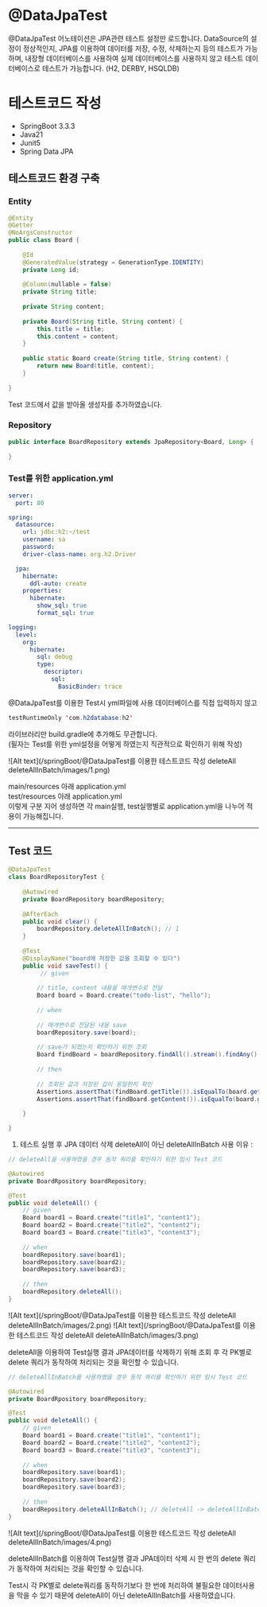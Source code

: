 # @DataJpaTest
@DataJpaTest 어노테이션은 JPA관련 테스트 설정만 로드합니다.
DataSource의 설정이 정상적인지, JPA를 이용하여 데이터를 저장, 수정, 삭제하는지 등의 테스트가 가능하며, 내장형 데이터베이스를 사용하여 실제 데이터베이스를 사용하지 않고 테스트 데이터베이스로 테스트가 가능합니다.
(H2, DERBY, HSQLDB)

# 테스트코드 작성
- SpringBoot 3.3.3
- Java21
- Junit5
- Spring Data JPA

## 테스트코드 환경 구축

### Entity
```java
@Entity
@Getter
@NoArgsConstructor
public class Board {
	
    @Id
    @GeneratedValue(strategy = GenerationType.IDENTITY)
    private Long id;
    
    @Column(nullable = false)
    private String title;
    
    private String content;
    
    private Board(String title, String content) {
    	this.title = title;
        this.content = content;
    }
    
    public static Board create(String title, String content) {
    	return new Board(title, content);
    }
    
}
```

Test 코드에서 값을 받아올 생성자를 추가하였습니다.

### Repository

```java
public interface BoardRepository extends JpaRepository<Board, Long> {
    
}
```

### Test를 위한 application.yml
```yaml
server:
  port: 80

spring:
  datasource:
    url: jdbc:h2:~/test
    username: sa
    password:
    driver-class-name: org.h2.Driver

  jpa:
    hibernate:
      ddl-auto: create
    properties:
      hibernate:
        show_sql: true
        format_sql: true

logging:
  level:
    org:
      hibernate:
        sql: debug
        type:
          descriptor:
            sql:
              BasicBinder: trace
```

@DataJpaTest를 이용한 Test시 yml파일에 사용 데이터베이스를 직접 입력하지 않고
```java
testRuntimeOnly 'com.h2database:h2'
```

라이브러리만 build.gradle에 추가해도 무관합니다.   
(필자는 Test를 위한 yml설정을 어떻게 하였는지 직관적으로 확인하기 위해 작성)

![Alt text](/springBoot/@DataJpaTest를 이용한 테스트코드 작성 deleteAll deleteAllInBatch/images/1.png)


main/resources 아래 application.yml   
test/resources 아래 application.yml   
이렇게 구분 지어 생성하면 각 main실행, test실행별로 application.yml을 나누어 적용이 가능해집니다.

---

## Test 코드
```java
@DataJpaTest
class BoardRepositoryTest {
	
    @Autowired
    private BoardRepository boardRepository;
    
    @AfterEach
    public void clear() {
    	boardRepository.deleteAllInBatch(); // 1
    }
    
    @Test
    @DisplayName("board에 저장한 값을 조회할 수 있다")
    public void saveTest() {
    	 // given
        
        // title, content 내용을 매개변수로 전달
        Board board = Board.create("todo-list", "hello");
        
        // when
        
        // 매개변수로 전달된 내용 save
        boardRepository.save(board);
        
        // save가 되었는지 확인하기 위한 조회
        Board findBoard = boardRepository.findAll().stream().findAny().orElseThrow();
        
        // then
        
        // 조회된 값과 저장된 값이 동일한지 확인
        Assertions.assertThat(findBoard.getTitle()).isEqualTo(board.getTitle());
        Assertions.assertThat(findBoard.getContent()).isEqualTo(board.getContent());
        
    }

}
```

1. 테스트 실행 후 JPA 데이터 삭제
deleteAll이 아닌 deleteAllInBatch 사용 이유 :
```java
// deleteAll을 사용하였을 경우 동작 쿼리를 확인하기 위한 임시 Test 코드

@Autowired
private BoardRpository boardRepository;

@Test
public void deleteAll() {
	// given
    Board board1 = Board.create("title1", "content1");
    Board board2 = Board.create("title2", "content2");
    Board board3 = Board.create("title3", "content3");
    
    // when
    boardRepository.save(board1);
    boardRepository.save(board2);
    boardRepository.save(board3);
    
    // then
    boardRepository.deleteAll();
}
```

![Alt text](/springBoot/@DataJpaTest를 이용한 테스트코드 작성 deleteAll deleteAllInBatch/images/2.png)
![Alt text](/springBoot/@DataJpaTest를 이용한 테스트코드 작성 deleteAll deleteAllInBatch/images/3.png)

deleteAll을 이용하여 Test실행 결과 JPA데이터를 삭제하기 위해 조회 후 각 PK별로 delete 쿼리가 동작하여 처리되는 것을 확인할 수 있습니다.

```java
// deleteAllInBatch를 사용하였을 경우 동작 쿼리를 확인하기 위한 임시 Test 코드

@Autowired
private BoardRpository boardRepository;

@Test
public void deleteAll() {
	// given
    Board board1 = Board.create("title1", "content1");
    Board board2 = Board.create("title2", "content2");
    Board board3 = Board.create("title3", "content3");
    
    // when
    boardRepository.save(board1);
    boardRepository.save(board2);
    boardRepository.save(board3);
    
    // then
    boardRepository.deleteAllInBatch(); // deleteAll -> deleteAllInBatch 변경
}
```

![Alt text](/springBoot/@DataJpaTest를 이용한 테스트코드 작성 deleteAll deleteAllInBatch/images/4.png)

deleteAllInBatch를 이용하여 Test실행 결과 JPA데이터 삭제 시 한 번의 delete 쿼리가 동작하여 처리되는 것을 확인할 수 있습니다.

Test시 각 PK별로 delete쿼리를 동작하기보다 한 번에 처리하여 불필요한 데이터사용을 막을 수 있기 때문에 deleteAll이 아닌 deleteAllInBatch를 사용하였습니다.